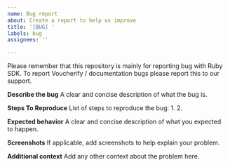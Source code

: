 ```yaml
---
name: Bug report
about: Create a report to help us improve
title: '[BUG] '
labels: bug
assignees: ''

---
```


Please remember that this repository is mainly for reporting bug with Ruby SDK. 
To report Voucherify / documentation bugs please report this to our support. 

**Describe the bug**
A clear and concise description of what the bug is.

**Steps To Reproduce**
List of steps to reproduce the bug:
1. 
2. 

**Expected behavior**
A clear and concise description of what you expected to happen.

**Screenshots**
If applicable, add screenshots to help explain your problem.

**Additional context**
Add any other context about the problem here.
